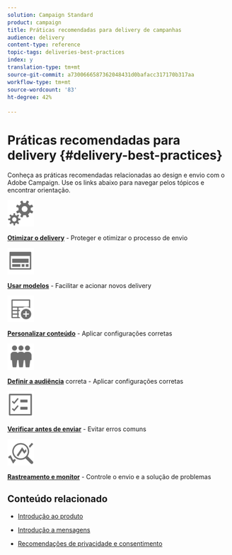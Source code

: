 ```yaml
---
solution: Campaign Standard
product: campaign
title: Práticas recomendadas para delivery de campanhas
audience: delivery
content-type: reference
topic-tags: deliveries-best-practices
index: y
translation-type: tm+mt
source-git-commit: a7300666587362048431d0bafacc317170b317aa
workflow-type: tm+mt
source-wordcount: '83'
ht-degree: 42%

---
```



# Práticas recomendadas para delivery {#delivery-best-practices}

Conheça as práticas recomendadas relacionadas ao design e envio com o Adobe Campaign. Use os links abaixo para navegar pelos tópicos e encontrar orientação.

<img src="assets/do-not-localize/optimize.svg"  width="60px">

**[Otimizar o delivery](optimize-delivery.md)**  - Proteger e otimizar o processo de envio

<img src="assets/do-not-localize/design.svg"  width="60px">

**[Usar modelos](use-templates.md)**  - Facilitar e acionar novos delivery

<img src="assets/do-not-localize/custom.svg"  width="60px">

**[Personalizar conteúdo](optimize-delivery.md)**  - Aplicar configurações corretas

<img src="assets/do-not-localize/profiles.svg"  width="60px">

**[Definir a audiência](define-the-right-audience.md)**  correta - Aplicar configurações corretas

<img src="assets/do-not-localize/start.svg"  width="60px">

**[Verificar antes de enviar](check-before-sending.md)**  - Evitar erros comuns

<img src="assets/do-not-localize/troubleshoot.svg"  width="60px">

**[Rastreamento e monitor](track-and-monitor.md)**  - Controle o envio e a solução de problemas

## Conteúdo relacionado

* [Introdução ao produto](../../sending/using/about-deliverability.md)

* [Introdução a mensagens](../../channels/using/get-started-communication-channels.md)

* [Recomendações de privacidade e consentimento](../../start/using/privacy.md)
